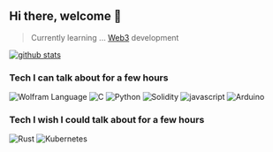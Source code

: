 
 ## Hi there, welcome 👋


> Currently learning ... [Web3](https://www.youtube.com/watch?v=j5a0jTc9S10&ab_channel=YourUncleMoe) development

 [![github stats](https://github-readme-stats.vercel.app/api?username=alienflip)](https://github.com/alienflip)

### Tech I can talk about for a few hours

![Wolfram Language](https://img.shields.io/badge/wolfram-red.svg?style=for-the-badge&logo=wolfram&logoColor=%23F7DF1E)
![C](https://img.shields.io/badge/C-%23000000.svg?style=for-the-badge&logo=C&logoColor=white)
![Python](https://img.shields.io/badge/python-3670A0?style=for-the-badge&logo=python&logoColor=ffdd54)
![Solidity](https://img.shields.io/badge/Solidity-%23363636.svg?style=for-the-badge&logo=solidity&logoColor=white)
![javascript](https://img.shields.io/badge/javascript-yellow.svg?style=for-the-badge&logo=javascript&logoColor=white)
![Arduino](https://img.shields.io/badge/Arduino-%23007ACC.svg?style=for-the-badge&logo=Arduino&logoColor=white)

### Tech I wish I could talk about for a few hours

![Rust](https://img.shields.io/badge/Rust-brown.svg?style=for-the-badge&logo=rust&logoColor=%23F7DF1E)
![Kubernetes](https://img.shields.io/badge/kubernetes-green.svg?style=for-the-badge&logo=kubernetes&logoColor=white)
